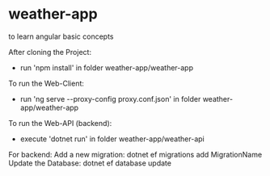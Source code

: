 # weather-app
to learn angular basic concepts

After cloning the Project:
  - run 'npm install' in folder weather-app/weather-app

To run the Web-Client:
  - run 'ng serve --proxy-config proxy.conf.json' in folder weather-app/weather-app

To run the Web-API (backend):
  - execute 'dotnet run' in folder weather-app/weather-api

For backend:
  Add a new migration:
    dotnet ef migrations add MigrationName
  Update the Database:
    dotnet ef database update
